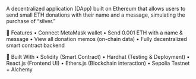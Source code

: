 A decentralized application (DApp) built on Ethereum that allows users to send small ETH donations with their name and a message, simulating the purchase of “silver.”

🚀 Features
	•	Connect MetaMask wallet
	•	Send 0.001 ETH with a name & message
	•	View all donation memos (on-chain data)
	•	Fully decentralized smart contract backend

🧱 Built With
	•	Solidity (Smart Contract)
	•	Hardhat (Testing & Deployment)
	•	React.js (Frontend UI)
	•	Ethers.js (Blockchain interaction)
	•	Sepolia Testnet + Alchemy
